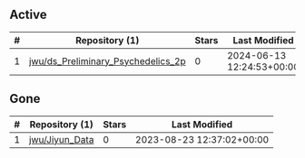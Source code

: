 ## Active
| # | Repository (1) | Stars | Last Modified |
| --- | --- | --- | --- |
| 1 | [jwu/ds_Preliminary_Psychedelics_2p](https://gin.g-node.org/jwu/ds_Preliminary_Psychedelics_2p) | 0 | 2024-06-13 12:24:53+00:00 |

## Gone
| # | Repository (1) | Stars | Last Modified |
| --- | --- | --- | --- |
| 1 | [jwu/Jiyun_Data](https://gin.g-node.org/jwu/Jiyun_Data) | 0 | 2023-08-23 12:37:02+00:00 |
